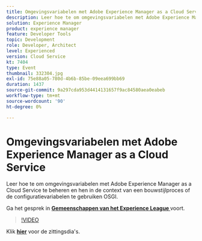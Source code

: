 ```yaml
---
title: Omgevingsvariabelen met Adobe Experience Manager as a Cloud Service
description: Leer hoe te om omgevingsvariabelen met Adobe Experience Manager as a Cloud Service te beheren en hen in de context van een bouwstijlproces of de configuratievariabelen te gebruiken OSGI.
solution: Experience Manager
product: experience manager
feature: Developer Tools
topic: Development
role: Developer, Architect
level: Experienced
version: Cloud Service
kt: 7404
type: Event
thumbnail: 332304.jpg
exl-id: 75e88a05-780d-4b6b-85be-09eea699bb69
duration: 1437
source-git-commit: 9a297cda953d4414131657f9ac84580aea0eabeb
workflow-type: tm+mt
source-wordcount: '90'
ht-degree: 0%

---
```


# Omgevingsvariabelen met Adobe Experience Manager as a Cloud Service

Leer hoe te om omgevingsvariabelen met Adobe Experience Manager as a Cloud Service te beheren en hen in de context van een bouwstijlproces of de configuratievariabelen te gebruiken OSGI.

Ga het gesprek in **[Gemeenschappen van het Experience League ](https://adobe.ly/36Yd3v6)** voort.

>[!VIDEO](https://video.tv.adobe.com/v/332304/?quality=12&learn=on&hidetitle=true)

Klik **[hier](/help/adobe-developers-live/assets/environment-variables-aemcs.pdf)** voor de zittingsdia&#39;s.

